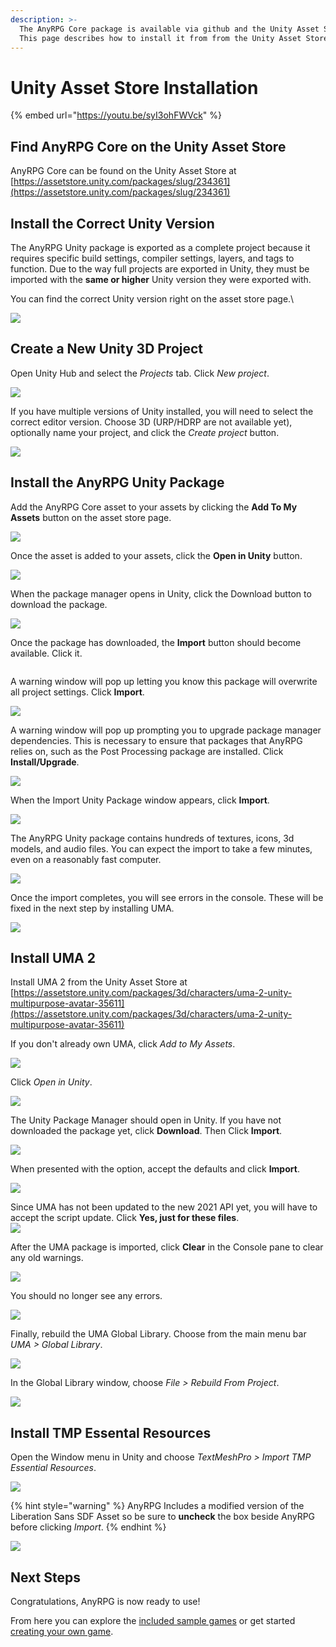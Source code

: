 ```yaml
---
description: >-
  The AnyRPG Core package is available via github and the Unity Asset Store.
  This page describes how to install it from from the Unity Asset Store.
---
```


# Unity Asset Store Installation

{% embed url="https://youtu.be/syI3ohFWVck" %}

## Find AnyRPG Core on the Unity Asset Store

AnyRPG Core can be found on the Unity Asset Store at [https://assetstore.unity.com/packages/slug/234361](https://assetstore.unity.com/packages/slug/234361)

## Install the Correct Unity Version

The AnyRPG Unity package is exported as a complete project because it requires specific build settings, compiler settings, layers, and tags to function. Due to the way full projects are exported in Unity, they must be imported with the **same or higher** Unity version they were exported with.

You can find the correct Unity version right on the asset store page.\


![](<../../.gitbook/assets/image (1) (1) (1).png>)

## Create a New Unity 3D Project

Open Unity Hub and select the _Projects_ tab.  Click _New project_.

![](../../.gitbook/assets/Untitled.png)

If you have multiple versions of Unity installed, you will need to select the correct editor version.  Choose 3D (URP/HDRP are not available yet), optionally name your project, and click the _Create project_ button.

![](<../../.gitbook/assets/image (89).png>)

## Install the AnyRPG Unity Package

Add the AnyRPG Core asset to your assets by clicking the **Add To My Assets** button on the asset store page.

![](<../../.gitbook/assets/image (22).png>)

Once the asset is added to your assets, click the **Open in Unity** button.

![](<../../.gitbook/assets/image (15).png>)

When the package manager opens in Unity, click the Download button to download the package.

![](<../../.gitbook/assets/image (4).png>)

Once the package has downloaded, the **Import** button should become available.  Click it.

<img src="../../.gitbook/assets/image (3) (1).png" alt="" data-size="original">

A warning window will pop up letting you know this package will overwrite all project settings.  Click **Import**.

![](<../../.gitbook/assets/image (5).png>)

A warning window will pop up prompting you to upgrade package manager dependencies.  This is necessary to ensure that packages that AnyRPG relies on, such as the Post Processing package are installed.  Click **Install/Upgrade**.

![](<../../.gitbook/assets/image (1) (2) (4).png>)

When the Import Unity Package window appears, click **Import**.

![](<../../.gitbook/assets/image (98).png>)

The AnyRPG Unity package contains hundreds of textures, icons, 3d models, and audio files.  You can expect the import to take a few minutes, even on a reasonably fast computer.

![](<../../.gitbook/assets/image (34).png>)

Once the import completes, you will see errors in the console.  These will be fixed in the next step by installing UMA.

![](<../../.gitbook/assets/image (22) (2).png>)

## Install UMA 2

Install UMA 2 from the Unity Asset Store at [https://assetstore.unity.com/packages/3d/characters/uma-2-unity-multipurpose-avatar-35611](https://assetstore.unity.com/packages/3d/characters/uma-2-unity-multipurpose-avatar-35611)

If you don't already own UMA, click _Add to My Assets_.

![](<../../.gitbook/assets/image (10) (3).png>)

Click _Open in Unity_.

![](<../../.gitbook/assets/image (24).png>)

The Unity Package Manager should open in Unity.  If you have not downloaded the package yet, click **Download**.  Then Click **Import**.

![](<../../.gitbook/assets/image (1) (2) (4) (1).png>)

When presented with the option, accept the defaults and click **Import**.

![](<../../.gitbook/assets/image (20).png>)

Since UMA has not been updated to the new 2021 API yet, you will have to accept the script update.  Click **Yes, just for these files**.\
![](<../../.gitbook/assets/image (2) (8) (1).png>)

After the UMA package is imported, click **Clear** in the Console pane to clear any old warnings.

![](<../../.gitbook/assets/image (7).png>)

You should no longer see any errors.

![](<../../.gitbook/assets/image (17).png>)

Finally, rebuild the UMA Global Library.  Choose from the main menu bar _UMA > Global Library_.

![](<../../.gitbook/assets/image (99).png>)

In the Global Library window, choose _File > Rebuild From Project_.

![](<../../.gitbook/assets/image (18).png>)

## Install TMP Essental Resources

Open the Window menu in Unity and choose _TextMeshPro > Import TMP Essential Resources_.

![](<../../.gitbook/assets/image (4) (2).png>)

{% hint style="warning" %}
AnyRPG Includes a modified version of the Liberation Sans SDF Asset so be sure to **uncheck** the box beside AnyRPG before clicking _Import_.
{% endhint %}

![](<../../.gitbook/assets/image (23).png>)

## Next Steps

Congratulations, AnyRPG is now ready to use!

From here you can explore the [included sample games](../included-sample-games.md) or get started [creating your own game](../creating-your-first-game.md).
